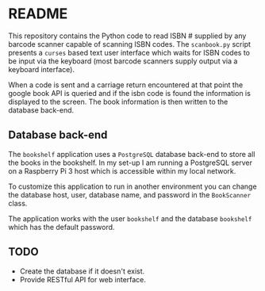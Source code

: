 # README

This repository contains the Python code to read ISBN # supplied by any barcode scanner capable of scanning ISBN codes. The `scanbook.py` script presents a `curses` based text user interface which waits for ISBN codes to be input via the keyboard (most barcode scanners supply output via a keyboard interface). 

When a code is sent and a carriage return encountered at that point the google book API is queried and if the isbn code is found the information is displayed to the screen. The book information is then written to the database back-end.

## Database back-end

The `bookshelf` application uses a `PostgreSQL` database back-end to store all the books in the bookshelf. In my set-up I am running a PostgreSQL server on a Raspberry Pi 3 host which is accessible within my local network.

To customize this application to run in another environment you can change the database host, user, database name, and password in the  `BookScanner` class.

The application works with the user `bookshelf` and the database `bookshelf` which has the default password.

## TODO

* Create the database if it doesn't exist.
* Provide RESTful API for web interface.

